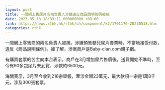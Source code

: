 ```yaml
---
layout: post
title: 一間網上售尿片店兩負責人涉嫌違反商品說明條例被捕
date: 2023-05-18 18:33:11.000000000 +08:00
link: https://news.rthk.hk/rthk/ch/component/k2/1701176-20230518.htm
categories: rthk
---
```


一間網上零售商的兩名負責人被捕，涉嫌預售嬰兒尿片套票時，不當地接受付款，違反《商品說明條例》。據了解，涉案商戶是Baby-clan.com親子網。

有購買套票的苦主向本台表示，商戶在3月增加尿片售價後，送貨開始不準時，至今有90多包尿片未到貨，涉款約6500元。

海關表示，3月至今收到216宗舉報，牽涉金額23萬元，最大款項一宗是1萬8千元，涉及300張套票。
